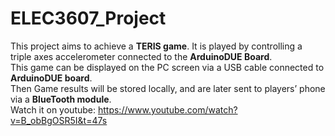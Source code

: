 # ELEC3607_Project
This project aims to achieve a **TERIS game**. 
It is played by controlling a triple axes accelerometer connected to the **ArduinoDUE Board**.<br/>
This game can be displayed on the PC screen via a USB cable connected to **ArduinoDUE board**. <br/>
Then Game results will be stored locally, and are later sent to players’ phone via a **BlueTooth module**. <br/>
Watch it on youtube:
https://www.youtube.com/watch?v=B_obBgOSR5I&t=47s
